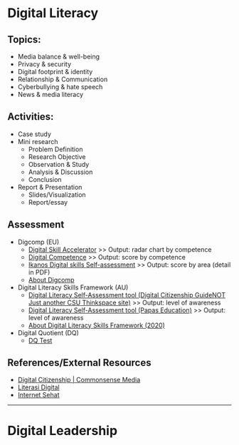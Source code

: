 # Digital Literacy

## Topics:
- Media balance & well-being
- Privacy & security
- Digital footprint & identity
- Relationship & Communication
- Cyberbullying & hate speech
- News & media literacy

## Activities:
- Case study
- Mini research
	- Problem Definition
	- Research Objective
	- Observation & Study
	- Analysis & Discussion
	- Conclusion
- Report & Presentation
	- Slides/Visualization
	- Report/essay

## Assessment
- Digcomp (EU)
	- [Digital Skill Accelerator](https://www.digitalskillsaccelerator.eu/learning-portal/online-self-assessment-tool/) >> Output: radar chart by competence
	- [Digital Competence](http://www.digcomptest.eu/index.php?pg=competenciasDigitais) >> Output: score by competence
	- [Ikanos Digital skills Self-assessment](https://ikanos.eus/en/ikanos-model/audit/ikanos-test/) >> Output: score by area (detail in PDF)
	- [About Digcomp](https://ec.europa.eu/jrc/en/digcomp)
- Digital Literacy Skills Framework (AU)
	- [Digital Literacy Self-Assessment tool (Digital Citizenship GuideNOT Just another CSU Thinkspace site)](https://thinkspace.csu.edu.au/digitalcitizenshipguideetl523/digital-literacy-self-assessment-tool/) >> Output: level of awareness
	- [Digital Literacy Self-Assessment tool (Papas Education)](https://papaseducation.com/digital-literacy-self-assessment-tool/) >> Output: level of awareness
	- [About Digital Literacy Skills Framework (2020)](https://thinkspace.csu.edu.au/digitalcitizenshipguideetl523/digital-literacy/frameworks/)
- Digital Quotient (DQ)
	- [DQ Test](https://www.dqtest.org/)

## References/External Resources
- [Digital Citizenship | Commonsense Media](https://www.commonsense.org/education/digital-citizenship)
- [Literasi Digital](http://literasidigital.id/)
- [Internet Sehat](http://internetsehat.id/)

<hr/>

# Digital Leadership
